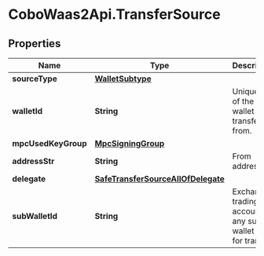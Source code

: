# CoboWaas2Api.TransferSource

## Properties

Name | Type | Description | Notes
------------ | ------------- | ------------- | -------------
**sourceType** | [**WalletSubtype**](WalletSubtype.md) |  | 
**walletId** | **String** | Unique id of the wallet to transfer from. | 
**mpcUsedKeyGroup** | [**MpcSigningGroup**](MpcSigningGroup.md) |  | [optional] 
**addressStr** | **String** | From address | 
**delegate** | [**SafeTransferSourceAllOfDelegate**](SafeTransferSourceAllOfDelegate.md) |  | 
**subWalletId** | **String** | Exchange trading account or any sub wallet info for transfer. | 


